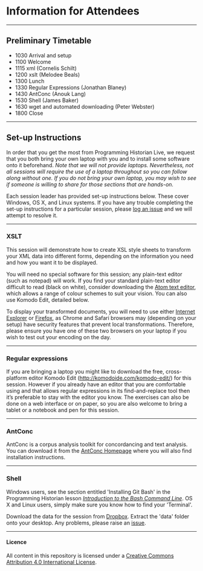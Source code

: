 # Information for Attendees

______
## Preliminary Timetable

- 1030 Arrival and setup
- 1100 Welcome
- 1115 xml (Cornelis Schilt)
- 1200 xslt (Melodee Beals)
- 1300 Lunch
- 1330 Regular Expressions (Jonathan Blaney)
- 1430 AntConc (Anouk Lang)
- 1530 Shell (James Baker)
- 1630 wget and automated downloading (Peter Webster)
- 1800 Close

______

## Set-up Instructions

In order that you get the most from Programming Historian Live, we request that you both bring your own laptop with you and to install some software onto it beforehand. *Note that we will not provide laptops. Nevertheless, not all sessions will require the use of a laptop throughout so you can follow along without one. If you do not bring your own laptop, you may wish to see if someone is willing to share for those sections that are hands-on.*

Each session leader has provided set-up instructions below. These cover Windows, OS X, and Linux systems. If you have any trouble completing the set-up instructions for a particular session, please [log an issue](https://github.com/drjwbaker/proghistlive/issues) and we will attempt to resolve it.

______

### XSLT
 
This session will demonstrate how to create XSL style sheets to transform your XML data into different forms, depending on the information you need and how you want it to be displayed.
 
You will need no special software for this session; any plain-text editor (such as notepad) will work. If you find your standard plain-text editor difficult to read (black on white), consider downloading the [Atom text editor](https://atom.io/), which allows a range of colour schemes to suit your vision. You can also use Komodo Edit, detailed below.
 
To display your transformed documents, you will need to use either [Internet Explorer](http://windows.microsoft.com/en-GB/internet-explorer/download-ie) or [Firefox](https://www.mozilla.org/en-US/firefox/new/), as Chrome and Safari browsers may (depending on your setup) have security features that prevent local transformations. Therefore, please ensure you have one of these two browsers on your laptop if you wish to test out your encoding on the day.

______

### Regular expressions

If you are bringing a laptop you might like to download the free, cross-platform editor Komodo Edit (http://komodoide.com/komodo-edit/) for this session. However if you already have an editor that you are comfortable using and that allows regular expressions in its find-and-replace tool then it’s preferable to stay with the editor you know. The exercises can also be done on a web interface or on paper, so you are also welcome to bring a tablet or a notebook and pen for this session.

______

### AntConc

AntConc is a corpus analysis toolkit for concordancing and text analysis. You can download it from the [AntConc Homepage](http://www.laurenceanthony.net/software/antconc/) where you will also find installation instructions.

______

### Shell

Windows users, see the section entitled 'Installing Git Bash' in the Programming Historian lesson [*Introduction to the Bash Command Line*](http://programminghistorian.org/lessons/intro-to-bash). OS X and Linux users, simply make sure you know how to find your 'Terminal'.

Download the data for the session from [Dropbox](https://www.dropbox.com/sh/iyrtanzmik311dn/AAAmOlqrT_YdC5jxvonKIPRFa?dl=0). Extract the 'data' folder onto your desktop. Any problems, please raise an [issue](https://github.com/drjwbaker/proghistlive/issues).

______

#### Licence

All content in this repository is licensed under a [Creative Commons Attribution 4.0 International License](http://creativecommons.org/licenses/by/4.0/).
